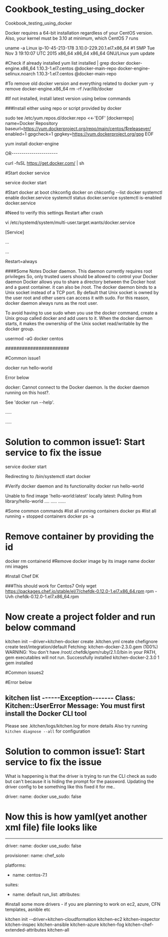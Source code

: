 # Cookbook_testing_using_docker
Cookbook_testing_using_docker




Docker requires a 64-bit installation regardless of your CentOS version.
Also, your kernel must be 3.10 at minimum, which CentOS 7 runs

uname -a
Linux ip-10-45-213-178 3.10.0-229.20.1.el7.x86_64 #1 SMP Tue Nov 3 19:10:07 UTC 2015 x86_64 x86_64 x86_64 GNU/Linux
yum update

#Check if already installed
yum list installed | grep docker
docker-engine.x86_64                1.10.3-1.el7.centos        @docker-main-repo
docker-engine-selinux.noarch        1.10.3-1.el7.centos        @docker-main-repo


#To remove old docker version and everything related to docker
yum -y remove docker-engine.x86_64
rm -rf /var/lib/docker

#If not installed, install latest version using below commands

###Install either using repo or script provided by docker

sudo tee /etc/yum.repos.d/docker.repo <<-'EOF'
[dockerrepo]
name=Docker Repository
baseurl=https://yum.dockerproject.org/repo/main/centos/$releasever/
enabled=1
gpgcheck=1
gpgkey=https://yum.dockerproject.org/gpg
EOF

yum install docker-engine


OR-----------------------

curl -fsSL https://get.docker.com/ | sh




#Start docker service

service docker start

#Start docker at boot
chkconfig docker on
chkconfig --list docker
systemctl enable docker.service
systemctl status docker.service
systemctl is-enabled docker.service

#Need to verify this settings
Restart after crash
 
 vi /etc/systemd/system/multi-user.target.wants/docker.service

[Service]

...

...

Restart=always


####Some Notes
Docker daemon. This daemon currently requires root privileges
So, only trusted users should be allowed to control your Docker daemon
Docker allows you to share a directory between the Docker host and a guest container. it can also be /root.
The docker daemon binds to a Unix socket instead of a TCP port. By default that Unix socket is owned by the user root and other users can access it with sudo. For this reason, docker daemon always runs as the root user.

To avoid having to use sudo when you use the docker command, create a Unix group called docker and add users to it. When the docker daemon starts, it makes the ownership of the Unix socket read/writable by the docker group.

usermod -aG docker centos

#######################



#Common issue1  

docker run hello-world

Error below

docker: Cannot connect to the Docker daemon. Is the docker daemon running on this host?.

See 'docker run --help'.

.....

.....

# Solution to common issue1: Start service to fix the issue
service docker start

Redirecting to /bin/systemctl start  docker


#Verify docker daemon and its functionality
docker run hello-world

Unable to find image 'hello-world:latest' locally
latest: Pulling from library/hello-world
....
.....
......



#Some common commands
#list all running containers
docker ps
#list all running + stopped containers
docker ps -a
# Remove container by providing the id
docker rm containerid
#Remove docker image by its image name
docker rmi images


#Install Chef DK

###This should work for Centos7 Only
wget https://packages.chef.io/stable/el/7/chefdk-0.12.0-1.el7.x86_64.rpm
rpm -Uvh chefdk-0.12.0-1.el7.x86_64.rpm 



# Now create a project folder and run below command

kitchen init --driver=kitchen-docker
create  .kitchen.yml
create  chefignore
create  test/integration/default
Fetching: kitchen-docker-2.3.0.gem (100%)
WARNING:  You don't have /root/.chefdk/gem/ruby/2.1.0/bin in your PATH,
gem executables will not run.
Successfully installed kitchen-docker-2.3.0
1 gem installed



#Common issues2

#Error below

kitchen list
------Exception-------
Class: Kitchen::UserError
Message: You must first install the Docker CLI tool 
----------------------
Please see .kitchen/logs/kitchen.log for more details
Also try running `kitchen diagnose --all` for configuration

# Solution to common issue1: Start service to fix the issue

What is happening is that the driver is trying to run the CLI check as sudo but can't because it is hiding the prompt for the password.
Updating the driver config to be something like this fixed it for me..


driver:
name: docker
use_sudo: false




# Now this is how yaml(yet another xml file) file looks like

---
driver:
  name: docker
  use_sudo: false

provisioner:
  name: chef_solo

platforms:
  - name: centos-7.1

suites:
  - name: default
    run_list:
    attributes:


#install some more drivers - if you are planning to work on ec2, azure, CFN templates, asnible etc

kitchen init --driver=kitchen-cloudformation  kitchen-ec2 kitchen-inspector kitchen-inspec kitchen-ansible kitchen-azure kitchen-fog kitchen-chef-extended-attributes kitchen-all

